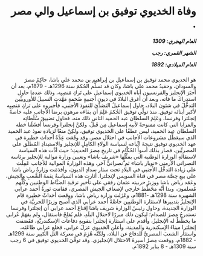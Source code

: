 <h1 dir="rtl">وفاة الخديوي توفيق بن إسماعيل والي مصر .</h1>

<h5 dir="rtl">العام الهجري:  1309

الشهر القمري: رجب

العام الميلادي: 1892</h5>

<p dir="rtl">هو الخديوي محمد توفيق بن إسماعيل بن إبراهيم بن محمد علي باشا، حاكِمُ مصرَ والسودان، وحفيدُ محمد علي باشا، وكان قد تسلَّم الحُكمَ سنة 1296هـ - 1879م، بعد أن أجبَرَ الإنجليز والفرنسيون أباه الخديوي إسماعيل على تَركِ مَنصِبِه، وذلك عندما حاول استدراكَ ما فاته، وبعد أن أغرق البلادَ في ديونٍ أجنبيةٍ ضَخمةٍ مَهَّدت السبيلَ للأوروبيِّين التدخُّلَ في شئون البلاد، حاول إسماعيلُ التصَدِّيَ للنفوذ الأجنبي، فأجبروه على تركِ مَنصِبِه لأكبر أبنائه توفيق. منذ تولِّي توفيق الحُكمَ عَلِمَ أن بقاءَه مرهون برضا الأجانبِ عليه خاصةً إنجلترا وفرنسا، وعَلِمَ السلطان عبد الحميد الثاني ذلك منه، فحاول تضييقَ سُلُطاتِه والمزايا التي كانت ممنوحةً لأبيه إسماعيل مِن قَبلُ، ولكنَّ إنجلترا وفرنسا أفشَلَتا خطة السلطان عبد الحميد، ليس عطفًا على الخديوي توفيق، ولكِنْ منعًا لزيادةِ نفوذ عبد الحميد الذي سيعَطِّل مشروعات الأجانب في احتلالِ مصر. وقد وقَعَت عِدَّةُ أحداث خطيرة في عهد الخديوي توفيق نتيجةَ اتِّباعه لسياسة الولاءِ الكامِلِ للإنجليز والاستبدادِ المُطلَق على المصريِّين، فصار بذلك أسوأَ الحُكَّام في تاريخِ مِصرَ الحديثِ؛ حيث أدَّت هذه السياسة لاستقالةِ الوزارة الوطنية التي يمثِّلُها «شريف باشا» وتعيين وزارة موالية للإنجليز برئاسة النصراني الأرمني «نوبار باشا» ثم َّنصرانيٍّ آخر، وهذه الوزارةُ الموالية للأجانب عَمِلَت على زيادة التدخُّل الأجنبي في البلادِ تحت ستار سدادِ الديون، وأقدَمَت وزارةُ رياض باشا على بيعِ حِصَّة مصر في قناة السويس لإنجلترا. أثارت هذه السياسةُ نِقمةَ الشَّعبِ والجيش، وعَمَد رياض باشا ووزيرُ حربيته عثمان رفقي على تأخيرِ ترقيةِ الضبَّاط الوطنيين وكُلُّهم مُسلمون، وبدا أنَّه مخَطَّط خارجي لإضعافِ الجيشِ المصري، فقامت ثورةُ أحمد عرابي الشهيرة سنة 1298هـ -1881م، وعَزَلت وزارة رياض باشا، ووقعت أحداثٌ خطيرة قام الإنجليزُ بتدبيرها لاستثارة الوطنيين خاصَّةً أحمد عرابي الذي أصبح وزيرًا للحربيَّة في الوزارة الجديدة، وحاول رئيسُ الوزارة شريف باشا إقناعَ أحمد عرابي أن إنجلترا وفرنسا تستدرجُ مِصرَ للصدام؛ ليكون ذلك مبررًا لاحتلالِ البلَدِ، فلم يُفلِحْ فاستقال، ولم يفهَمْ عُرابي ما يخطِّطُ له الإنجليزُ، وأقدم على استثارة إنجلترا بتقويةِ دفاعات الإسكندريَّةِ، فقَصَفت إنجلترا ميناءَ الإسكندرية والمدينة، وأعلن الخديوي عزلَ عرابي، فخلع عرابي طاعَتَه، واستثار الشعبَ المصريَّ للدفاع عن البلاد، ولكَنَّه هُزِمَ في معركة التل الكبير سنة 1299هـ - 1882م، ووقعت مِصرُ أسيرةَ الاحتلال الإنجليزي. وقد توفِّيَ الخديوي توفيق في 6 رجب سنة 1309هـ - 8 يناير 1892م.</p></br>
